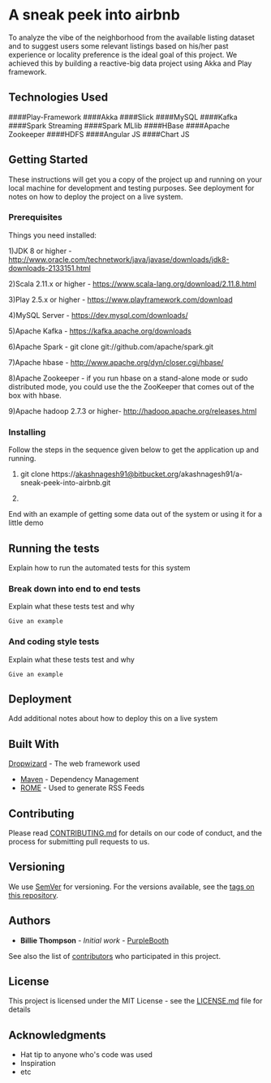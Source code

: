 # A sneak peek into airbnb

To analyze the vibe of the neighborhood from the available listing dataset and to suggest users some relevant listings based on his/her past experience or locality preference is the ideal goal of this project. We achieved this by building a reactive-big data project using Akka and Play framework.

## Technologies Used

####Play-Framework
####Akka
####Slick
####MySQL
####Kafka
####Spark Streaming
####Spark MLlib
####HBase
####Apache Zookeeper
####HDFS
####Angular JS
####Chart JS

 
## Getting Started

These instructions will get you a copy of the project up and running on your local machine for development and testing purposes. See deployment for notes on how to deploy the project on a live system.

### Prerequisites

Things you need installed:

1)JDK 8 or higher - http://www.oracle.com/technetwork/java/javase/downloads/jdk8-downloads-2133151.html

2)Scala 2.11.x or higher - https://www.scala-lang.org/download/2.11.8.html

3)Play 2.5.x or higher - https://www.playframework.com/download

4)MySQL Server - https://dev.mysql.com/downloads/

5)Apache Kafka - https://kafka.apache.org/downloads

6)Apache Spark - git clone git://github.com/apache/spark.git

7)Apache hbase - http://www.apache.org/dyn/closer.cgi/hbase/

8)Apache Zookeeper - if you run hbase on a stand-alone mode or sudo distributed mode, you could use the the ZooKeeper that comes out  of the box with hbase.

9)Apache hadoop 2.7.3 or higher- http://hadoop.apache.org/releases.html

### Installing

Follow the steps in the sequence given below to get the application up and running.

1) git clone https://akashnagesh91@bitbucket.org/akashnagesh91/a-sneak-peek-into-airbnb.git

2)
End with an example of getting some data out of the system or using it for a little demo

## Running the tests

Explain how to run the automated tests for this system

### Break down into end to end tests

Explain what these tests test and why

```
Give an example
```

### And coding style tests

Explain what these tests test and why

```
Give an example
```

## Deployment

Add additional notes about how to deploy this on a live system

## Built With

 [Dropwizard](http://www.dropwizard.io/1.0.2/docs/) - The web framework used
* [Maven](https://maven.apache.org/) - Dependency Management
* [ROME](https://rometools.github.io/rome/) - Used to generate RSS Feeds

## Contributing

Please read [CONTRIBUTING.md](https://gist.github.com/PurpleBooth/b24679402957c63ec426) for details on our code of conduct, and the process for submitting pull requests to us.

## Versioning

We use [SemVer](http://semver.org/) for versioning. For the versions available, see the [tags on this repository](https://github.com/your/project/tags). 

## Authors

* **Billie Thompson** - *Initial work* - [PurpleBooth](https://github.com/PurpleBooth)

See also the list of [contributors](https://github.com/your/project/contributors) who participated in this project.

## License

This project is licensed under the MIT License - see the [LICENSE.md](LICENSE.md) file for details

## Acknowledgments

* Hat tip to anyone who's code was used
* Inspiration
* etc